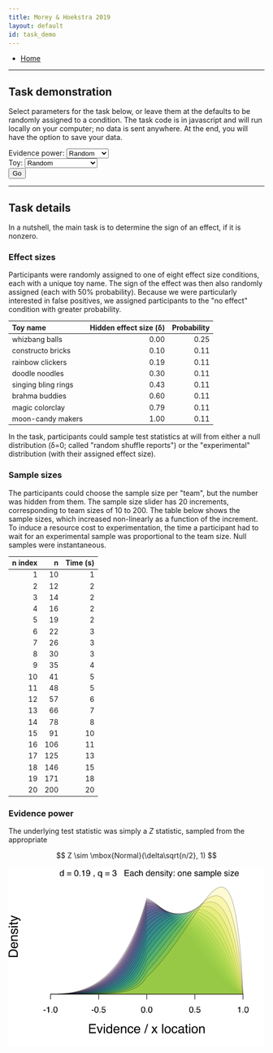 ```yaml
---
title: Morey & Hoekstra 2019
layout: default
id: task_demo
---
```


* [Home](index)

<hr>


## Task demonstration

Select parameters for the task below, or leave them at the defaults to be randomly assigned to a condition. The task code is in javascript and will run locally on your computer; no data is sent anywhere. At the end, you will have the option to save your data.

<form action="task.html" method="get">
	Evidence power:
	<select name="q">
  		<option value="">Random</option>
  		<option value="3">3 (wide)</option>
  		<option value="7">7 (narrow)</option>
	</select>
	<br/>
	Toy:
	<select name="toy_name">
  		<option value="">Random</option>
  		<option value="whizbang balls">whizbang balls</option>
  		<option value="constructo bricks">constructo bricks</option>
  		<option value="rainbow clickers">rainbow clickers</option>
  		<option value="doodle noodles">doodle noodles</option>
   		<option value="singing bling rings">singing bling rings</option>
   	  	<option value="brahma buddies">brahma buddies</option>
   	  	<option value="magic colorclay">magic colorclay</option>
   	  	<option value="moon-candy makers">moon-candy makers</option>
	</select>
  <br/>
  <input type="submit" value="Go">
</form>

<hr>

## Task details

In a nutshell, the main task is to determine the sign of an effect, if it is nonzero. 


### Effect sizes

Participants were randomly assigned to one of eight effect size conditions, each with a unique toy name. The sign of the effect was then also randomly assigned (each with 50% probability). Because we were particularly interested in false positives, we assigned participants to the "no effect" condition with greater probability.


|Toy name            | Hidden effect size (δ)| Probability|
|:-------------------|----------------------:|-----------:|
|whizbang balls      |                   0.00|        0.25|
|constructo bricks   |                   0.10|        0.11|
|rainbow clickers    |                   0.19|        0.11|
|doodle noodles      |                   0.30|        0.11|
|singing bling rings |                   0.43|        0.11|
|brahma buddies      |                   0.60|        0.11|
|magic colorclay     |                   0.79|        0.11|
|moon-candy makers   |                   1.00|        0.11|

In the task, participants could sample test statistics at will from either a null distribution (δ=0; called "random shuffle reports") or the "experimental" distribution (with their assigned effect size). 

### Sample sizes

The participants could choose the sample size per "team", but the number was hidden from them. The sample size slider has 20 increments, corresponding to team sizes of 10 to 200. The table below shows the sample sizes, which increased non-linearly as a function of the increment. To induce a resource cost to experimentation, the time a participant had to wait for an experimental sample was proportional to the team size. Null samples were instantaneous.

| n index|   n| Time (s)|
|-------:|---:|--------:|
|       1|  10|        1|
|       2|  12|        2|
|       3|  14|        2|
|       4|  16|        2|
|       5|  19|        2|
|       6|  22|        3|
|       7|  26|        3|
|       8|  30|        3|
|       9|  35|        4|
|      10|  41|        5|
|      11|  48|        5|
|      12|  57|        6|
|      13|  66|        7|
|      14|  78|        8|
|      15|  91|       10|
|      16| 106|       11|
|      17| 125|       13|
|      18| 146|       15|
|      19| 171|       18|
|      20| 200|       20|

### Evidence power

The underlying test statistic was simply a $Z$ statistic, sampled from the appropriate

$$ Z \sim \mbox{Normal}(\delta\sqrt{n/2}, 1) $$


![Evidence Power 7, distributions](img/evidence3.svg)


